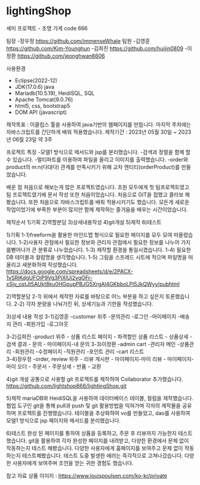 # lightingShop
세미 프로젝트 - 조명 가게 code 666

팀장
-장우정 https://github.com/immenseWhale
팀원
-김영훈 https://github.com/Kim-Younghun
-김희진 https://github.com/huijin0809
-이정환 https://github.com/jeonghwan6606

사용환경
- Eclipse(2022-12)
- JDK(17.0.6) java
- Mariadb(10.5.19), HeidiSQL, SQL
- Apache Tomcat(9.0.76)
- html5, css, bootstrap5
- DOM API (javascript)


제작목표 : 이클립스 툴을 사용하여 java기반의 웹페이지를 만듭니다. 마지막 주차에는 자바스크립트를 간단하게 배워 적용했습니다.
제작기간 : 2023년 05월 30일 ~ 2023년 06월 23일 약 3주

프로젝트 특징
-모델1 방식으로 메서드와 jsp를 분리했습니다. 
-검색과 정렬을 함께 할 수 있습니다.
-멀티파트를 이용하여 파일을 올리고 이미지를 출력했습니다.
-order와 product의 m:n(다대다) 관계를 만족시키기 위해 교차 엔티티(orderProduct)를 만들었습니다.


배운 점
처음으로 해보는게 많은 프로젝트였습니다. 조원 모두에게 첫 팀프로젝트였고 팀 프로젝트였기에 문서 작성 또한 처음이었습니다. 
처음으로 GIT을 접했고 콜라보 해봤습니다. 또한 처음으로 자바스크립트를 배워 적용시키기도 했습니다. 
모든게 새로운 작업이었기에 부족한 부분이 많지만 함께 제작하는 즐거움을 배우는 시간이었습니다.


제작순서
1)기획 2)역할분담 3)상세내용작성 4)git개설 5)제작 6)테스트

1)기획
1-1)freeform을 활용한 마인드맵 형식으로 필요한 페이지를 모두 모여 떠올렸습니다.
1-2)사용자 관점에서 필요한 정보와 관리자 관점에서 필요한 정보를 나누어 가지를뻗어나가 큰 분류로 나누었습니다.
1-3) 제작할 환경을 통일시켰습니다.
1-4) 필요한 DB 테이블과 컬럼명을 생각했습니다.
1-5) 그림을 스프레드 시트에 적으며 파일명을 떠올리고 세분화하여 작성했습니다.
https://docs.google.com/spreadsheets/d/e/2PACX-1vSRlKdgUFOiP9Vg3PjXlUi2vqOFr-xSjv_ostJt5AUkt8ku0HGpupPBJG5XrgAl4GKbboLPl5JkQWyy/pubhtml


2)역할분담
2-1) 위에서 제작한 자료를 바탕으로 어느 부분을 하고 싶은지 토론했습니다.
2-2) 각자 분량을 나눠가진 뒤, 상세기능과 기한을 작성했습니다.


3)상세 내용 작성
3-1)김영훈
-customer 위주
	-문의관리
	-로그인
	-마이페이지
	-배송지 관리
	-회원가입
	-로그아웃

3-2)김희진
-product 위주
	- 상품 리스트 페이지
	- 파격할인 상품 리스트 
	- 상품상세 
	- 검색 결과 
	- 문의
	- 마이페이지-내 문의
3-3)이정환
-admin cart
	-관리자 메인
	-상품관리
	-회원관리
	-수정페이지
	-직원관리
	-포인트 관리
	-cart 리스트	
3-4)장우정
-order, review 위주
	- 리뷰 게시판
	- 마이페이지-마이 리뷰
	- 마이페이지-마이 오더
	- 주문서
	- 주문상세
	- 반품
	- 교환

4)git 개설
공통으로 사용할 git 프로젝트를 제작하여 Collaborator 추가했습니다.
https://github.com/lightshop666/lightingShop.git


5)제작
mariaDB와 HeidiSQL을 사용하여 데이터베이스 테이블, 컬럼을 제작했습니다. 
협업 도구인 git을 통해 pull과 push 및 git 활용방법을 익혀가며 각자의 제작물을 공유하며 프로젝트를 진행했습니다.
테이블을 추상화하여 vo를 만들었고, dao를 사용하여 모델1 방식으로 jsp 페이지와 메서드를 분리했습니다.

6)테스트
완성 된 페이지를 통하여 상품을 등록하고, 주문 후 리뷰까지 가능한지 테스트 했습니다.
git을 활용하여 각자 완성한 페이지를 내려받고, 다양한 환경에서 문제 없이 작동하는지 테스트 해봤습니다.
다양한 사용자에게 홈페이지를 보여주고 문제 없이 작동하는지 테스트해봤습니다. 테스트 도중 발생한 에러는 즉각적으로 고쳐나갔습니다. 다양한 사용자에게 보여주며 조언을 얻는 귀한 경험도 했습니다.


참고 자료
상품 이미지 : https://www.louispoulsen.com/ko-kr/private

